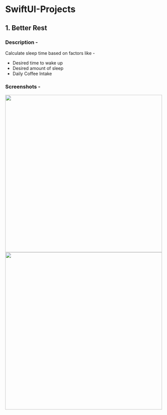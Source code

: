 # SwiftUI-Projects

## 1. Better Rest

### Description -
Calculate sleep time based on factors like -
- Desired time to wake up
- Desired amount of sleep
- Daily Coffee Intake

### Screenshots -
<p float="left">
  <img src= "https://user-images.githubusercontent.com/42949670/97924422-a2620a00-1d2d-11eb-939a-4aab09ff01f9.png" width="500" />
  <img src= "https://user-images.githubusercontent.com/42949670/97924423-a2620a00-1d2d-11eb-8fea-dbe9b06875f1.png" width="500" /> 
</p>
